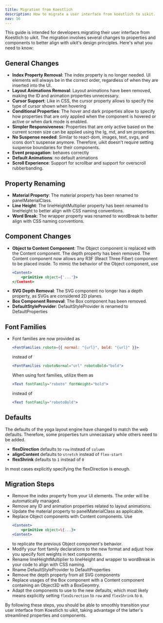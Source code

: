 ```yaml
---
title: Migration from Koestlich
description: How to migrate a user interface from koestlich to uikit.
nav: 16
---
```


This guide is intended for developers migrating their user interface from Koestlich to uikit. The migration involves several changes to properties and components to better align with uikit's design principles. Here's what you need to know:

## General Changes

- **Index Property Removal**: The index property is no longer needed. UI elements will always be in the correct order, regardless of when they are inserted into the UI.
- **Layout Animations Removal**: Layout animations have been removed, making the ID and animation properties unnecessary.
- **Cursor Support**: Like in CSS, the cursor property allows to specify the type of cursor shown when hovering
- **Conditional Properties**: The hover and dark properties allow to specify how properties that are only applied when the component is hovered or active or when dark mode is enabled. 
- **Simpler Responsiveness**: Properties that are only active based on the current screen size can be applied using the lg, md, and sm properties.
- **No Suspense needed**: Similar to react-dom, images, text, svgs, and icons don't suspense anymore. Therefore, uikit doesn't require setting suspense boundaries for their components.
- **Event propagation**: behaves correctly
- **Default Animations**: no default animations
- **Scroll Experience**: Support for scrollbar and support for overscroll rubberbanding.

## Property Renaming

- **Material Property**: The material property has been renamed to panelMaterialClass.
- **Line Height**: The lineHeightMultiplier property has been renamed to lineHeight to better align with CSS naming conventions.
- **Word Break**: The wrapper property was renamed to wordBreak to better align with CSS naming conventions.

## Component Changes

- **Object to Content Component**: The Object component is replaced with the Content component. The depth property has been removed. The Content component now allows any R3F (React Three Fiber) component to be placed inside. To mimic the behavior of the Object component, use
    ```jsx
    <Content>
        <primitive object={'...'}>
    </Content>
    ```
- **SVG Depth Removal**: The SVG component no longer has a depth property, as SVGs are considered 2D planes.
- **Box Component Removal**: The Box component has been removed.
- **DefaultStyleProvider**: DefaultStyleProvider is renamed to DefaultProperties

## Font Families

- Font families are now provided as
    ```jsx
    <FontFamilies roboto={{ normal: "{url}", bold: "{url}" }}>
    ```
    instead of
    ```jsx
    <FontFamilies robotoNormal="url" robotoBold="bold">
    ```
    When using font families, utilize them as
    ```jsx
    <Text fontFamily="roboto" fontWeight="bold">
    ```
    instead of
    ```jsx
    <Text fontFamily="robotoBold">
    ```


## Defaults

The defaults of the yoga layout engine have changed to match the web defaults. Therefore, some properties turn unnecassary while others need to be added.

- **flexDirection** defaults to `row` instead of `column`
- **alignContent** defaults to `stretch` instead of `flex-start`
- **flexShrink** defaults to `1` instead of `0`

In most cases explicitly specifying the flexDirection is enough.

## Migration Steps

- Remove the index property from your UI elements. The order will be automatically managed.
- Remove any ID and animation properties related to layout animations.
- Update the material property to panelMaterialClass as applicable.
- Replace Object components with Content components. Use
    ```jsx
    <Content>
        <primitive object=\{...}>
    <Content>
    ```
    to replicate the previous Object component's behavior.
- Modify your font family declarations to the new format and adjust how you specify font weights in text components.
- Rename lineHeightMultiplier to lineHeight and wrapper to wordBreak in your code to align with CSS naming.
- Rname DefaultStyleProvider to DefaultProperties
- Remove the depth property from all SVG components
- Replace usages of the Box component with a Content component containing an Object3D with a BoxGeomtry.
- Adapt the components to use to the new defaults, which most likely means explicitly setting `flexDirection` to `row` and `flexShrink` to `0`.

By following these steps, you should be able to smoothly transition your user interface from Koestlich to uikit, taking advantage of the latter's streamlined properties and components.